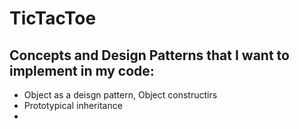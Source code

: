 # TicTacToe

## Concepts and Design Patterns that I want to implement in my code:

- Object as a deisgn pattern, Object constructirs
- Prototypical inheritance
- 

